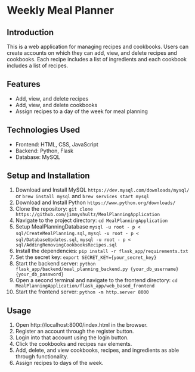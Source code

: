 # Weekly Meal Planner

## Introduction

This is a web application for managing recipes and cookbooks. Users can create accounts on which they can add, view, and delete recipes and cookbooks. Each recipe includes a list of ingredients and each cookbook includes a list of recipes.

## Features

- Add, view, and delete recipes
- Add, view, and delete cookbooks
- Assign recipes to a day of the week for meal planning

## Technologies Used

- Frontend: HTML, CSS, JavaScript
- Backend: Python, Flask
- Database: MySQL

## Setup and Installation

1. Download and Install MySQL `https://dev.mysql.com/downloads/mysql/` or `brew install mysql` and `brew services start mysql`
2. Download and Install Python `https://www.python.org/downloads/`
3. Clone the repository: `git clone https://github.com/jimmyshultz/MealPlanningApplication`
4. Navigate to the project directory: `cd MealPlanningApplication`
5. Setup MealPlanningDatabase `mysql -u root - p < sql/CreateMealPlanning.sql`, `mysql -u root - p < sql/DatabaseUpdates.sql`, `mysql -u root - p < sql/AddingRemovingCookbooksRecipes.sql`
6. Install the dependencies: `pip install -r flask_app/requirements.txt`
7. Set the secret key: `export SECRET_KEY={your_secret_key}`
8. Start the backend server: `python flask_app/backend/meal_planning_backend.py {your_db_username} {your_db_password}`
9. Open a second terminal and navigate to the frontend directory: `cd MealPlanningApplication/flask_app/web_based_frontend`
10. Start the frontend server: `python -m http.server 8000`

## Usage

1. Open http://localhost:8000/index.html in the browser.
2. Register an account through the register button.
3. Login into that account using the login button.
4. Click the cookbooks and recipes nav elements.
5. Add, delete, and view cookbooks, recipes, and ingredients as able through functionality.
6. Assign recipes to days of the week.